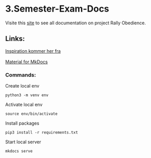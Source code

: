 # 3.Semester-Exam-Docs
Visite this [site](https://dmoof23-team2.github.io/3.Semester-Exam-Docs/) <!-- taget="_blank" -->
to see all documentation on project Rally Obedience.

## Links:
[Inspiration kommer her fra](https://www.youtube.com/watch?v=Q-YA_dA8C20) <!-- target="_blank" -->
<br>
<br>
[Material for MkDocs](https://squidfunk.github.io/mkdocs-material/reference/admonitions/) <!-- target="_blank" -->

### Commands:
Create local env
```
python3 -m venv env
```

Activate local env
```
source env/bin/activate
```

Install packages
```
pip3 install -r requirements.txt 
```

Start local server
```
mkdocs serve
```
